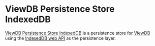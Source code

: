 ViewDB Persistence Store IndexedDB
==================================

[ViewDB Persistence Store IndexedDB](https://github.com/surikaterna/viewdb_persistence_store_indexeddb) is a persistence
store for [ViewDB](https://github.com/surikaterna/viewdb) using
the [IndexedDB web API](https://developer.mozilla.org/en-US/docs/Web/API/IndexedDB_API) as the persistence layer.
